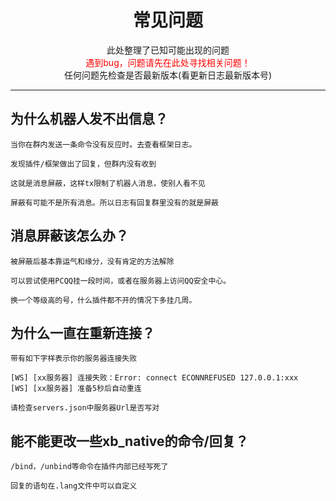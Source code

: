 # <center>  常见问题</center>
<center>
此处整理了已知可能出现的问题<br>
<font color="#FF0000">遇到bug，问题请先在此处寻找相关问题！</font><br>
任何问题先检查是否最新版本(看更新日志最新版本号)<br>
</center>

*** 

## 为什么机器人发不出信息？
```
当你在群内发送一条命令没有反应时。去查看框架日志。

发现插件/框架做出了回复，但群内没有收到

这就是消息屏蔽，这样tx限制了机器人消息，使别人看不见

屏蔽有可能不是所有消息。所以日志有回复群里没有的就是屏蔽
```
## 消息屏蔽该怎么办？
```
被屏蔽后基本靠运气和缘分，没有肯定的方法解除

可以尝试使用PCQQ挂一段时间，或者在服务器上访问QQ安全中心。

换一个等级高的号，什么插件都不开的情况下多挂几周。
```
## 为什么一直在重新连接？
```
带有如下字样表示你的服务器连接失败

[WS] [xx服务器] 连接失败：Error: connect ECONNREFUSED 127.0.0.1:xxx
[WS] [xx服务器] 准备5秒后自动重连

请检查servers.json中服务器Url是否写对
```

## 能不能更改一些xb_native的命令/回复？
```
/bind，/unbind等命令在插件内部已经写死了

回复的语句在.lang文件中可以自定义

```